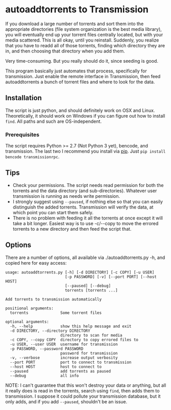 autoaddtorrents to Transmission
===============================

If you download a large number of torrents and sort them into the appropriate directories (file system organization is the best media library), you will eventually end up your torrent files centrally located, but with your media scattered. This is all okay, until you reinstall. Suddenly, you realize that you have to readd all of those torrents, finding which directory they are in, and then choosing that directory when you add them.

Very time-consuming. But you really should do it, since seeding is good.

This program basically just automates that process, specifically for transmission. Just enable the remote interface in Transmission, then feed autoaddtorrents a bunch of torrent files and where to look for the data.

Installation
------------

The script is just python, and should definitely work on OSX and Linux. Theoretically, it should work on Windows if you can figure out how to install `find`. All paths and such are OS-independent.

### Prerequisites

The script requires Python >= 2.7 (Not Python 3 yet), bencode, and transmission. The last two I recommend you install via [pip](http://www.pip-installer.org/en/latest/installing.html). Just `pip install bencode transmissionrpc`.

Tips
----

* Check your permissions. The script needs read permission for both the torrents and the data directory (and sub-directories). Whatever user transmission is running as needs write permission.
* I strongly suggest using `--paused`, if nothing else so that you can easily distinguish the added torrents. Transmission will verify the data, at which point you can start them safely.
* There is no problem with feeding it all the torrents at once except it will take a bit longer. Easiest way is to use -c/--copy to move the errored torrents to a new directory and then feed the script that.

Options
-------

There are a number of options, all available via ./autoaddtorrents.py -h, and copied here for easy access:

    usage: autoaddtorrents.py [-h] [-d DIRECTORY] [-c COPY] [-u USER]
                              [-p PASSWORD] [-v] [--port PORT] [--host HOST]
                              [--paused] [--debug]
                              torrents [torrents ...]

    Add torrents to transmission automatically

    positional arguments:
      torrents              Some torrent files

    optional arguments:
      -h, --help            show this help message and exit
      -d DIRECTORY, --directory DIRECTORY
                            directory to scan for media
      -c COPY, --copy COPY  directory to copy errored files to
      -u USER, --user USER  username for transmission
      -p PASSWORD, --password PASSWORD
                            password for transmission
      -v, --verbose         increase output verbosity
      --port PORT           port to connect to transmission
      --host HOST           host to connect to
      --paused              add torrents as paused
      --debug               all info

NOTE: I can't guarantee that this won't destroy your data or anything, but all it really does is read in the torrents, search using `find`, then adds them to transmission. I suppose it could pollute your transmission database, but it only adds, and if you add `--paused`, shouldn't be an issue.

